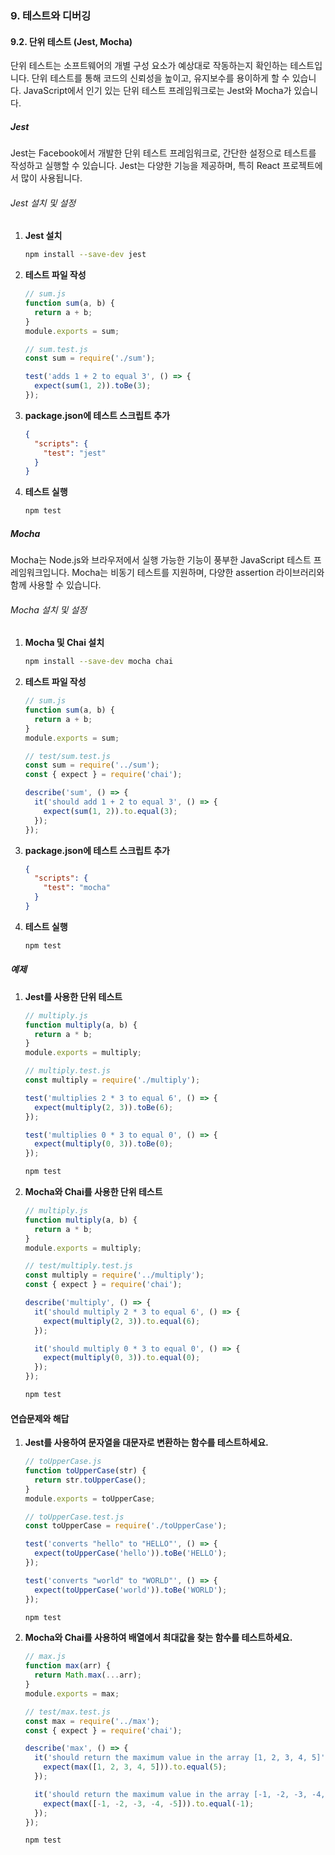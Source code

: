 ### 9. 테스트와 디버깅

#### 9.2. 단위 테스트 (Jest, Mocha)

단위 테스트는 소프트웨어의 개별 구성 요소가 예상대로 작동하는지 확인하는 테스트입니다. 단위 테스트를 통해 코드의 신뢰성을 높이고, 유지보수를 용이하게 할 수 있습니다. JavaScript에서 인기 있는 단위 테스트 프레임워크로는 Jest와 Mocha가 있습니다.

##### Jest

Jest는 Facebook에서 개발한 단위 테스트 프레임워크로, 간단한 설정으로 테스트를 작성하고 실행할 수 있습니다. Jest는 다양한 기능을 제공하며, 특히 React 프로젝트에서 많이 사용됩니다.

###### Jest 설치 및 설정

1. **Jest 설치**

   ```bash
   npm install --save-dev jest
   ```

2. **테스트 파일 작성**

   ```javascript
   // sum.js
   function sum(a, b) {
     return a + b;
   }
   module.exports = sum;
   ```

   ```javascript
   // sum.test.js
   const sum = require('./sum');

   test('adds 1 + 2 to equal 3', () => {
     expect(sum(1, 2)).toBe(3);
   });
   ```

3. **package.json에 테스트 스크립트 추가**

   ```json
   {
     "scripts": {
       "test": "jest"
     }
   }
   ```

4. **테스트 실행**

   ```bash
   npm test
   ```

##### Mocha

Mocha는 Node.js와 브라우저에서 실행 가능한 기능이 풍부한 JavaScript 테스트 프레임워크입니다. Mocha는 비동기 테스트를 지원하며, 다양한 assertion 라이브러리와 함께 사용할 수 있습니다.

###### Mocha 설치 및 설정

1. **Mocha 및 Chai 설치**

   ```bash
   npm install --save-dev mocha chai
   ```

2. **테스트 파일 작성**

   ```javascript
   // sum.js
   function sum(a, b) {
     return a + b;
   }
   module.exports = sum;
   ```

   ```javascript
   // test/sum.test.js
   const sum = require('../sum');
   const { expect } = require('chai');

   describe('sum', () => {
     it('should add 1 + 2 to equal 3', () => {
       expect(sum(1, 2)).to.equal(3);
     });
   });
   ```

3. **package.json에 테스트 스크립트 추가**

   ```json
   {
     "scripts": {
       "test": "mocha"
     }
   }
   ```

4. **테스트 실행**

   ```bash
   npm test
   ```

##### 예제

1. **Jest를 사용한 단위 테스트**

   ```javascript
   // multiply.js
   function multiply(a, b) {
     return a * b;
   }
   module.exports = multiply;
   ```

   ```javascript
   // multiply.test.js
   const multiply = require('./multiply');

   test('multiplies 2 * 3 to equal 6', () => {
     expect(multiply(2, 3)).toBe(6);
   });

   test('multiplies 0 * 3 to equal 0', () => {
     expect(multiply(0, 3)).toBe(0);
   });
   ```

   ```bash
   npm test
   ```

2. **Mocha와 Chai를 사용한 단위 테스트**

   ```javascript
   // multiply.js
   function multiply(a, b) {
     return a * b;
   }
   module.exports = multiply;
   ```

   ```javascript
   // test/multiply.test.js
   const multiply = require('../multiply');
   const { expect } = require('chai');

   describe('multiply', () => {
     it('should multiply 2 * 3 to equal 6', () => {
       expect(multiply(2, 3)).to.equal(6);
     });

     it('should multiply 0 * 3 to equal 0', () => {
       expect(multiply(0, 3)).to.equal(0);
     });
   });
   ```

   ```bash
   npm test
   ```

#### 연습문제와 해답

1. **Jest를 사용하여 문자열을 대문자로 변환하는 함수를 테스트하세요.**

   ```javascript
   // toUpperCase.js
   function toUpperCase(str) {
     return str.toUpperCase();
   }
   module.exports = toUpperCase;
   ```

   ```javascript
   // toUpperCase.test.js
   const toUpperCase = require('./toUpperCase');

   test('converts "hello" to "HELLO"', () => {
     expect(toUpperCase('hello')).toBe('HELLO');
   });

   test('converts "world" to "WORLD"', () => {
     expect(toUpperCase('world')).toBe('WORLD');
   });
   ```

   ```bash
   npm test
   ```

2. **Mocha와 Chai를 사용하여 배열에서 최대값을 찾는 함수를 테스트하세요.**

   ```javascript
   // max.js
   function max(arr) {
     return Math.max(...arr);
   }
   module.exports = max;
   ```

   ```javascript
   // test/max.test.js
   const max = require('../max');
   const { expect } = require('chai');

   describe('max', () => {
     it('should return the maximum value in the array [1, 2, 3, 4, 5]', () => {
       expect(max([1, 2, 3, 4, 5])).to.equal(5);
     });

     it('should return the maximum value in the array [-1, -2, -3, -4, -5]', () => {
       expect(max([-1, -2, -3, -4, -5])).to.equal(-1);
     });
   });
   ```

   ```bash
   npm test
   ```
